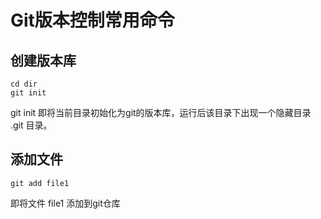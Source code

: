 # Git版本控制常用命令

## 创建版本库
```
cd dir
git init
```
git init 即将当前目录初始化为git的版本库，运行后该目录下出现一个隐藏目录 .git 目录。

## 添加文件
```
git add file1 
```
即将文件 file1 添加到git仓库